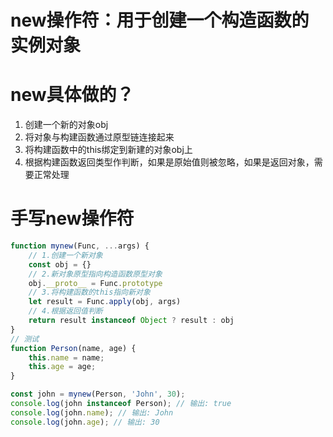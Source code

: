 # new操作符：用于创建一个构造函数的实例对象

# new具体做的？
1. 创建一个新的对象obj
2. 将对象与构建函数通过原型链连接起来
3. 将构建函数中的this绑定到新建的对象obj上
4. 根据构建函数返回类型作判断，如果是原始值则被忽略，如果是返回对象，需要正常处理

# 手写new操作符
```javascript
function mynew(Func, ...args) {
    // 1.创建一个新对象
    const obj = {}
    // 2.新对象原型指向构造函数原型对象
    obj.__proto__ = Func.prototype
    // 3.将构建函数的this指向新对象
    let result = Func.apply(obj, args)
    // 4.根据返回值判断
    return result instanceof Object ? result : obj
}
// 测试
function Person(name, age) {
    this.name = name;
    this.age = age;
}

const john = mynew(Person, 'John', 30);
console.log(john instanceof Person); // 输出: true
console.log(john.name); // 输出: John
console.log(john.age); // 输出: 30

```